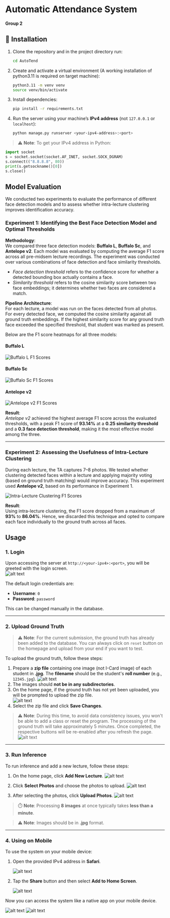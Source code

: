 # Automatic Attendance System  
**Group 2**

## 🚀 Installation

1. Clone the repository and in the project directory run:
   ```bash
   cd AutoTend
   ```

2. Create and activate a virtual environment (A working installation of python3.11 is required on target machine):
   ```bash
   python3.11 -m venv venv
   source venv/bin/activate
   ```

3. Install dependencies:
   ```bash
   pip install -r requirements.txt
   ```

4. Run the server using your machine’s **IPv4 address** (not `127.0.0.1` or `localhost`):
   ```bash
   python manage.py runserver <your-ipv4-address>:<port>
   ```

> ⚠️ **Note**: To get your IPv4 address in Python:
   ```python
   import socket
   s = socket.socket(socket.AF_INET, socket.SOCK_DGRAM)
   s.connect(("8.8.8.8", 80))
   print(s.getsockname()[0])
   s.close()
   ```

## Model Evaluation

We conducted two experiments to evaluate the performance of different face detection models and to assess whether intra-lecture clustering improves identification accuracy.

### Experiment 1: Identifying the Best Face Detection Model and Optimal Thresholds

**Methodology**:  
We compared three face detection models: **Buffalo L**, **Buffalo Sc**, and **Antelope v2**. Each model was evaluated by computing the average F1 score across all pre-midsem lecture recordings. The experiment was conducted over various combinations of face detection and face similarity thresholds.  
- *Face detection threshold* refers to the confidence score for whether a detected bounding box actually contains a face.  
- *Similarity threshold* refers to the cosine similarity score between two face embeddings; it determines whether two faces are considered a match.

**Pipeline Architecture**:  
For each lecture, a model was run on the faces detected from all photos. For every detected face, we computed the cosine similarity against all ground truth embeddings. If the highest similarity score for any ground truth face exceeded the specified threshold, that student was marked as present.

Below are the F1 score heatmaps for all three models:

#### Buffalo L
![Buffalo L F1 Scores](docs/screenshots/image-25.png)

#### Buffalo Sc
![Buffalo Sc F1 Scores](docs/screenshots/image-26.png)

#### Antelope v2
![Antelope v2 F1 Scores](docs/screenshots/image-27.png)

**Result**:  
*Antelope v2* achieved the highest average F1 score across the evaluated thresholds, with a peak F1 score of **93.14%** at a **0.25 similarity threshold** and a **0.3 face detection threshold**, making it the most effective model among the three.

---

### Experiment 2: Assessing the Usefulness of Intra-Lecture Clustering

During each lecture, the TA captures 7–8 photos. We tested whether clustering detected faces within a lecture and applying majority voting (based on ground truth matching) would improve accuracy. This experiment used **Antelope v2**, based on its performance in Experiment 1.

![Intra-Lecture Clustering F1 Scores](docs/screenshots/image-28.png)

**Result**:  
Using intra-lecture clustering, the F1 score dropped from a maximum of **93%** to **86.04%**. Hence, we discarded this technique and opted to compare each face individually to the ground truth across all faces.


## Usage

### 1. **Login**
Upon accessing the server at `http://<your-ipv4>:<port>`, you will be greeted with the login screen.  
![alt text](docs/screenshots/image.png)

The default login credentials are:
- **Username**: `0`
- **Password**: `password`

This can be changed manually in the database.

---

### 2. **Upload Ground Truth**
> ⚠️ **Note**: For the current submission, the ground truth has already been added to the database. You can always click on `reset` button on the homepage and upload from your end if you want to test.

To upload the ground truth, follow these steps:
1. Prepare a **zip file** containing one image (not I-Card image) of each student in **.jpg**. The **filename** should be the student's **roll number** (e.g., `12345.jpg`).
![alt text](docs/screenshots/image-2.png)
2. The images should **not be in any subdirectories**.
3. On the home page, if the ground truth has not yet been uploaded, you will be prompted to upload the zip file.  
![alt text](docs/screenshots/image-1.png)
4. Select the zip file and click **Save Changes**.

> ⚠️ **Note**: During this time, to avoid data consistency issues, you won't be able to add a class or reset the program. The processing of the ground truth will take approximately 5 minutes. Once completed, the respective buttons will be re-enabled after you refresh the page.
![alt text](docs/screenshots/image-3.png)
---

### 3. **Run Inference**

To run inference and add a new lecture, follow these steps:
1. On the home page, click **Add New Lecture**.
   ![alt text](docs/screenshots/image-20.png)

2. Click **Select Photos** and choose the photos to upload.
   ![alt text](docs/screenshots/image-21.png)

3. After selecting the photos, click **Upload Photos**.
   ![alt text](docs/screenshots/image-22.png)

> ⏱️ **Note**: Processing **8 images** at once typically takes **less than a minute**.

> ⚠️ **Note**: Images should be in **.jpg** format.
---

### 4. **Using on Mobile**

To use the system on your mobile device:
1. Open the provided IPv4 address in **Safari**.

   ![alt text](docs/screenshots/image-23.png)

2. Tap the **Share** button and then select **Add to Home Screen**.

   ![alt text](docs/screenshots/image-9.png)


Now you can access the system like a native app on your mobile device.

   ![alt text](docs/screenshots/image-10.png)
   ![alt text](docs/screenshots/image-24.png)